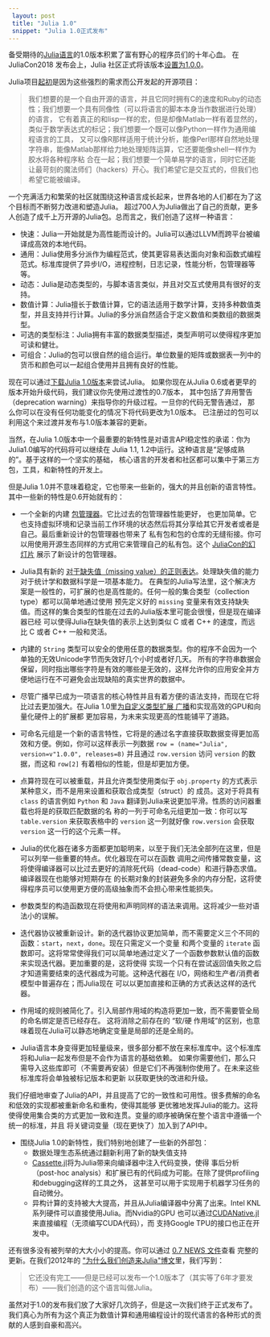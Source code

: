 ```yaml
---
 layout: post
 title: "Julia 1.0"
 snippet: "Julia 1.0正式发布"
---
```


备受期待的[Julia语言](https://julialang.org)的1.0版本积累了富有野心的程序员们的十年心血。
在 JuliaCon2018 发布会上，Julia 社区正式将该版本[设置为1.0.0](https://www.youtube.com/watch?v=1jN5wKvN-Uk#t=3850)。

<!-- The much anticipated 1.0 release of [Julia](https://julialang.org) is the culmination of
nearly a decade of work to build a language for greedy programmers. JuliaCon2018
celebrated the event with a reception where the community officially [set the version to
1.0.0 together](https://www.youtube.com/watch?v=1jN5wKvN-Uk#t=3850). -->

Julia项目[起初](https://julialang.org/blog/2012/02/why-we-created-julia)是因为这些强烈的需求而公开发起的开源项目：

<!-- Julia was [first publicly
announced](https://julialang.org/blog/2012/02/why-we-created-julia) with a number of strong
demands on the language: -->

> 我们想要的是一个自由开源的语言，并且它同时拥有C的速度和Ruby的动态性；我们想要一个具有同像性（可以将语言的脚本本身当作数据进行处理）的语言，
> 它有着真正的和lisp一样的宏，但是却像Matlab一样有着显然的，类似于数学表达式的标记；我们想要一个既可以像Python一样作为通用编程语言的工具，
> 又可以像R那样适用于统计分析，能像Perl那样自然地处理字符串，能像Matlab那样给力地处理矩阵运算，它还要能像shell一样作为胶水将各种程序粘
> 合在一起；我们想要一个简单易学的语言，同时它还能让最苛刻的魔法师们（hackers）开心。我们希望它是交互式的，但我们也希望它能被编译。

<!-- > We want a language that’s open source, with a liberal license. We want the speed of C with
> the dynamism of Ruby. We want a language that’s homoiconic, with true macros like Lisp,
> but with obvious, familiar mathematical notation like Matlab. We want something as usable
> for general programming as Python, as easy for statistics as R, as natural for string
> processing as Perl, as powerful for linear algebra as Matlab, as good at gluing programs
> together as the shell. Something that is dirt simple to learn, yet keeps the most serious
> hackers happy. We want it interactive and we want it compiled. -->

一个充满活力和繁荣的社区就围绕这种语言成长起来，世界各地的人们都在为了这个目标而不断努力改进和塑造Julia。
超过700人为Julia做出了自己的贡献，更多人创造了成千上万开源的Julia包。总而言之，我们创造了这样一种语言：

<!-- A vibrant and thriving community has grown up around this language, with people from all
around the world iteratively refining and shaping Julia in pursuit of that goal. Over 700
people have contributed to Julia itself and even more people have made thousands of amazing
open source Julia packages. All told, we have built a language that is: -->

* 快速：Julia一开始就是为高性能而设计的。Julia可以通过LLVM而跨平台被编译成高效的本地代码。
* 通用：Julia使用多分派作为编程范式，使其更容易表达面向对象和函数式编程范式。标准库提供了异步I/O，进程控制，日志记录，性能分析，包管理器等等。
* 动态：Julia是动态类型的，与脚本语言类似，并且对交互式使用具有很好的支持。
* 数值计算：Julia擅长于数值计算，它的语法适用于数学计算，支持多种数值类型，并且支持并行计算。Julia的多分派自然适合于定义数值和类数组的数据类型。
* 可选的类型标注：Julia拥有丰富的数据类型描述，类型声明可以使得程序更加可读和健壮。
* 可组合：Julia的包可以很自然的组合运行。单位数量的矩阵或数据表一列中的货币和颜色可以一起组合使用并且拥有良好的性能。

<!-- * **Fast**: Julia was designed from the beginning for high performance. Julia programs
  compile to efficient native code for multiple platforms via LLVM.
* **General**: It uses multiple dispatch as a paradigm, making it easy to express many
  object-oriented and functional programming patterns. The standard library provides
  asynchronous I/O, process control, logging, profiling, a package manager, and more.
* **Dynamic**: Julia is dynamically-typed, feels like a scripting language, and has good
  support for interactive use.
* **Technical**: It excels at numerical computing with a syntax that is great for math, many
  supported numeric data types, and parallelism out of the box. Julia's multiple dispatch
  is a natural fit for defining number and array-like data types.
* **Optionally typed**: Julia has a rich language of descriptive data types, and type
  declarations can be used to clarify and solidify programs.
* **Composable**: Julia’s packages naturally work well together. Matrices of unit
  quantities, or data table columns of currencies and colors, just work — and with good
  performance. -->

现在可以通过[下载Julia 1.0版本]((https://julialang.org/downloads/))来尝试Julia。
如果你现在从Julia 0.6或者更早的版本开始升级代码，我们建议你先使用过渡性的0.7版本，
其中包括了弃用警告（deprecation warning）来指导你的升级过程。一旦你的代码无警告通过，
那么你可以在没有任何功能变化的情况下将代码更改为1.0版本。
已注册过的包可以利用这个来过渡并发布与1.0版本兼容的更新。


<!-- Try Julia by [downloading version 1.0 now](https://julialang.org/downloads/). If you’re
upgrading code from Julia 0.6 or earlier, we encourage you to first use the transitional 0.7
release, which includes deprecation warnings to help guide you through the upgrade process.
Once your code is warning-free, you can change to 1.0 without any functional changes. The
registered packages are in the midst of taking advantage of this stepping stone and
releasing 1.0-compatible updates. -->

当然，在Julia 1.0版本中一个最重要的新特性是对语言API稳定性的承诺：你为Julia1.0编写的代码将可以继续在
Julia 1.1, 1.2中运行。这种语言是“足够成熟的”。基于这样的一个坚实的基础，
核心语言的开发者和社区都可以集中于第三方包，工具，和新特性的开发上。


<!-- The single most significant new feature in Julia 1.0, of course, is a commitment to language
API stability: code you write for Julia 1.0 will continue to work in Julia 1.1, 1.2, etc.
The language is “fully baked.” The core language devs and community alike can focus on
packages, tools, and new features built upon this solid foundation. -->

但是Julia 1.0并不意味着稳定，它也带来一些新的，强大的并且创新的语言特性。其中一些新的特性是0.6开始就有的：

<!-- But Julia 1.0 in not just about stability, it also introduces several new, powerful and
innovative language features. Some of the new features since version 0.6 include: -->

* 一个全新的内建 [包管理器](https://docs.julialang.org/en/latest/stdlib/Pkg/)。它比过去的包管理器性能更好，
也更加简单。它也支持虚拟环境和记录当前工作环境的状态然后将其分享给其它开发者或者是自己。最后重新设计的包管理器也带来了
私有包和包的仓库的无缝衔接。你可以用使用开源生态同样的方式用它来管理自己的私有包。这个 [JuliaCon的幻灯片](https://www.youtube.com/watch?v=GBi__3nF-rM)
展示了新设计的包管理器。

<!-- * A brand new built-in [package manager](https://docs.julialang.org/en/latest/stdlib/Pkg/)
  brings enormous performance improvements and makes it easier than ever to install packages
  and their dependencies. It also supports per-project package environments and recording
  the exact state of a working application to share with others—and with your future self.
  Finally, the redesign also introduces seamless support for private packages and package
  repositories. You can install and manage private packages with the same tools as you’re
  used to for the open source package ecosystem. The [presentation at
  JuliaCon](https://www.youtube.com/watch?v=GBi__3nF-rM) provides a good overview of the new
  design and behavior. -->

* Julia具有新的 [对于缺失值（missing value）的正则表达](https://julialang.org/blog/2018/06/missing)。处理缺失值的能力对于统计学和数据科学是一项基本能力。
在典型的Julia写法里，这个解决方案是一般性的，可扩展的也是高性能的。任何一般的集合类型（collection type）都可以简单地通过使用
预先定义好的 `missing` 变量来有效支持缺失值。而这样的集合类型的性能在过去的Julia版本里可能会很慢，但是现在编译器已经
可以使得Julia在缺失值的表示上达到类似 C 或者 C++ 的速度，而远比 C 或者 C++ 一般和灵活。

<!-- * Julia has a new [canonical representation for missing
  values](https://julialang.org/blog/2018/06/missing). Being able to represent and work with
  missing data is fundamental to statistics and data science. In typical Julian fashion, the
  new solution is general, composable and high-performance. Any generic collection type can
  efficiently support missing values simply by allowing elements to include the pre-defined
  value `missing`. The performance of such “union-typed” collections would have been too
  slow in previous Julia versions, but compiler improvements now allow Julia to match the
  speed of custom C or C++ missing data representations in other systems, while also being
  far more general and flexible. -->

* 内建的 `String` 类型可以安全的使用任意的数据类型。你的程序不会因为一个单独的无效Unicode字节而失效好几个小时或者好几天。
所有的字符串数据会保留，同时指出哪些字符是有效的哪些是无效的，这样允许你的应用安全并方便地运行在不可避免会出现缺陷的真实世界的数据中。

<!-- * The built-in `String` type can now safely hold arbitrary data. Your program won’t fail
  hours or days into a job because of a single stray byte of invalid Unicode. All string
  data is preserved while indicating which characters are valid or invalid, allowing your
  applications to safely and conveniently work with real world data with all of its
  inevitable imperfections. -->

* 尽管广播早已成为一项语言的核心特性并且有着方便的语法支持，而现在它将比过去更加强大。在Julia 1.0里[为自定义类型扩展
广播](https://julialang.org/blog/2018/05/extensible-broadcast-fusion)和实现高效的GPU和向量化硬件上的扩展都
更加容易，为未来实现更高的性能铺平了道路。

<!-- * Broadcasting is already a core language feature with convenient syntax—and it’s now more
  powerful than ever. In Julia 1.0 it’s simple to [extend broadcasting to custom
  types](https://julialang.org/blog/2018/05/extensible-broadcast-fusion) and implement
  efficient optimized computations on GPUs and other vectorized hardware, paving the way for
  even greater performance gains in the future. -->

* 可命名元组是一个新的语言特性，它将是的通过名字直接获取数据变得更加高效和方便。例如，你可以这样表示一列数据 `row =
(name="Julia", version=v"1.0.0", releases=8)` 并且通过 `row.version` 访问 `version` 的数据，而这和
`row[2]` 有着相似的性能，但是却更加方便。

<!-- * Named tuples are a new language feature which make representing and accessing data by name
  efficient and convenient. You can, for example, represent a row of data as `row =
  (name="Julia", version=v"1.0.0", releases=8)` and access the `version` column as
  `row.version` with the same performance as the less convenient `row[2]`. -->

* 点算符现在可以被重载，并且允许类型使用类似于 `obj.property` 的方式表示某种意义，而不是用来设置和获取合成类型（struct）的
成员。这对于将具有 `class` 的语言例如 `Python` 和 `Java` 翻译到Julia来说更加平滑。性质的访问器重载也将是的获取匹配数据的名
称的一列于可命名元组更加一致：你可以写 `table.version` 来获取表格中的 `version` 这一列就好像 `row.version` 会获取 `version`
这一行的这个元素一样。

<!-- * The dot operator can now be overloaded, allowing types to use the `obj.property` syntax
  for meanings other than getting and setting struct fields. This is especially useful for
  smoother interop with class-based languages such as Python and Java. Property accessor
  overloading also allows the syntax for getting a column of data to match named tuple
  syntax: you can write `table.version` to access the `version` column of a table just as
  `row.version` accesses the `version` field of a single row. -->

* Julia的优化器在诸多方面都更加聪明来，以至于我们无法全部列在这里，但是可以列举一些重要的特点。优化器现在可以在函数
调用之间传播常数变量，这将使得编译器可以比过去更好的消除死代码（dead-code）和进行静态求值。编译器现在也能够对短期存在
的长期对象的封装避免多余的内存分配，这将使得程序员可以使用更方便的高级抽象而不会担心带来性能损失。

<!-- * Julia’s optimizer has gotten smarter in more ways than we can list here, but a few
  highlights are worth mentioning. The optimizer can now propagate constants through
  function calls, allowing much better dead-code elimination and static evaluation than
  before. The compiler is also much better at avoiding allocation of short-lived wrappers
  around long-lived objects, which frees programmers to use convenient high-level
  abstractions without performance costs. -->

* 参数类型的构造函数现在将使用和声明同样的语法来调用。这将减少一些对语法小的误解。

<!-- * Parametric type constructors are now always called with the same syntax as they are
  declared. This eliminates an obscure but confusing corner of language syntax. -->

* 迭代器协议被重新设计。新的迭代器协议更加简单，而不需要定义三个不同的函数：`start`，`next`，`done`。现在只需定义一个变量
和两个变量的 `iterate` 函数即可。这将常常使得我们可以简单地通过定义了一个函数参数默认值的函数来实现迭代器。更加重要的是，这将使得
实现一个只有在尝试返回值失败之后才知道需要结束的迭代器成为可能。这种迭代器在 I/O，网络和生产者/消费者模型中普遍存在；而Julia现在
可以以更加直接和正确的方式表达这样的迭代器。

<!-- * The iteration protocol has been completely redesigned to make it easier to implement many
  kinds of iterables. Instead of defining methods of three different generic
  functions—`start`, `next`, `done`—one now defines one- and two-argument methods of the
  `iterate` function. This often allows iteration to be conveniently defined with a single
  definition with a default value for the start state. More importantly, it makes it
  possible to implement iterators that only know if they're done once they've tried and
  failed to produce a value. These kinds of iterators are ubiquitous in I/O, networking, and
  producer/consumer patterns; Julia can now express these iterators in a straightforward and
  correct manner. -->

* 作用域的规则被简化了。引入局部作用域的构造将更加一致，而不需要管全局的命名绑定是否已经存在。
这将消除之前存在的 “软/硬 作用域”的区别，也意味着现在Julia可以静态地确定变量是局部的还是全局的。

<!-- * Scope rules have been simplified. Constructs that introduce local scopes now do so
  consistently, regardless of whether a global binding for a name already exists or not.
  This eliminates the “soft/hard scope” distinction that previously existed and means that
  now Julia can always statically determine whether variables are local or global. -->

* Julia语言本身变得更加轻量级来，很多部分都不放在来标准库中。这个标准库将和Julia一起发布但是不会作为语言的基础依赖。
如果你需要他们，那么只需导入这些库即可（不需要再安装）但是它们不再强制你使用了。在未来这些标准库将会单独被标记版本和更新
以获取更快的改进和升级。

<!-- * The language itself is significantly leaner, with many components split out into “standard
  library” packages that ship with Julia but aren’t part of the “base” language. If you need
  them, they’re an import away (no installation required) but they’re no longer forced on
  you. In the future, this will also allow standard libraries to be versioned and upgraded
  independently of Julia itself, allowing them to evolve and improve at a faster rate. -->

我们仔细地审查了Julia的API，并且提高了它的一致性和可用性。很多费解的命名和低效的实现都被重新命名和重构，使得其能够
更优雅地发挥Julia的能力。这将使得使用集合类的方式更加一致和连贯。变量的顺序被确保在整个语言中遵循一个统一的标准，并且
将关键词变量（现在更快了）加入到了API中。

<!-- * We’ve done a thorough review of all of Julia’s APIs to improve consistency and usability.
  Many obscure legacy names and inefficient programming patterns have been renamed or
  refactored to more elegantly match Julia's capabilities. This has prompted changes to make
  working with collections more consistent and coherent, to ensure that argument ordering
  follows a consistent standard throughout the language, and to incorporate (the now faster)
  keyword arguments into APIs where appropriate. -->

* 围绕Julia 1.0的新特性，我们特别地创建了一些新的外部包：
    * 数据处理生态系统通过翻新利用了新的缺失值支持
    * [Cassette.jl](https://github.com/jrevels/Cassette.jl)将为Julia带来向编译器中注入代码变换，使得
    事后分析（post-hoc analysis）和扩展已有的代码成为可能。在除了提供profiling和debugging这样的工具之外，
    这甚至可以用于实现用于机器学习任务的自动微分。
    * 异构计算的支持被大大提高，并且从Julia编译器中分离了出来。Intel KNL系列硬件可以直接使用Julia。而Nvidia的GPU
    也可以通过[CUDANative.jl](https://github.com/JuliaGPU/CUDAnative.jl)来直接编程（无须编写CUDA代码），而
    支持Google TPU的接口也正在开发中。


<!-- * A number of new external packages are being built specifically around the new capabilities
  of Julia 1.0. For example:
    * The data processing and manipulation ecosystem is being revamped to take advantage of
      the new missingness support.
    * [Cassette.jl](https://github.com/jrevels/Cassette.jl) provides a powerful mechanism to
      inject code-transformation passes into Julia’s compiler, enabling post-hoc analysis
      and extension of existing code. Beyond instrumentation for programmers like profiling
      and debugging, this can even implement automatic differentiation for machine learning
      tasks.
    * Heterogeneous architecture support has been greatly improved and is further decoupled
      from the internals of the Julia compiler. Intel KNLs just work in Julia. Nvidia GPUs
      are programmed using the [CUDANative.jl](https://github.com/JuliaGPU/CUDAnative.jl)
      package, and a port to Google TPUs is in the works. -->

还有很多没有被列举的大大小小的提高。你可以通过 [0.7 NEWS 文件](https://docs.julialang.org/en/release-0.7/NEWS/)查看
完整的更新。在我们2012年的 ["为什么我们创造来Julia"博文](https://julialang.org/blog/2012/02/why-we-created-julia)里，我们写到：

> 它还没有完工——但是已经可以发布一个1.0版本了（其实等了6年才要发布）——我们创造的这个语言叫做Julia。

<!-- There are countless other improvements, both large and small. For a complete list of
changes, see the [0.7 NEWS file](https://docs.julialang.org/en/release-0.7/NEWS/). In our
original [“Why We Created Julia” blog
post](https://julialang.org/blog/2012/02/why-we-created-julia) in 2012, we wrote

> It’s not complete, but it’s time for a 1.0 release—the language we’ve created is called
> [Julia](https://julialang.org). -->


虽然对于1.0的发布我们放了大家好几次鸽子，但是这一次我们终于正式发布了。
我们真心为所有为这个真正为数值计算和通用编程设计的现代语言的各种形式的贡献的人感到自豪和高兴。


<!-- We may have jumped the gun a bit with mentioning an impending 1.0 release, but the time has
finally arrived and it is a heck of a release. We are truly proud of what’s been
accomplished by the thousands of people who have contributed in so many ways to this truly
modern language for numerical and general programming. -->
